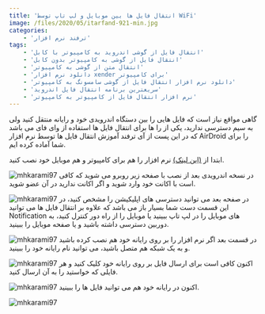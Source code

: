 ```yaml
---
title: 'انتقال فایل ها بین موبایل و لپ تاپ توسط WiFi'
image: /files/2020/05/itarfand-921-min.jpg
categories:
    - 'ترفند نرم افزار'
tags:
    - 'انتقال فایل از گوشی اندروید به کامپیوتر با کابل'
    - 'انتقال فایل از گوشی به کامپیوتر بدون کابل'
    - 'انتقال متن از گوشی به کامپیوتر'
    - 'دانلود نرم افزار xender برای کامپیوتر'
    - 'دانلود نرم افزار انتقال فایل از گوشی سامسونگ به کامپیوتر'
    - 'سریعترین برنامه انتقال فایل اندروید'
    - 'نرم افزار انتقال فایل از کامپیوتر به کامپیوتر'
---
```


گاهی مواقع نیاز است که فایل هایی را بین دستگاه اندرویدی خود و رایانه منتقل کنید ولی به سیم دسترسی ندارید، یکی از را ها برای انتقال فایل ها استفاده از وای فای می باشد که در این پست از آی ترفند آموزش انتقال فایل ها توسط نرم افزار AirDroid را برای شما آماده کرده ایم.

ابتدا از [(این لینک)](https://www.airdroid.com/en/get.html) نرم افزار را هم برای کامپیوتر و هم موبایل خود نصب کنید.

![mhkarami97](/files/2020/05/itarfand-915-min.jpg)
در نسخه اندرویدی بعد از نصب با صفحه زیر روبرو می شوید که کافی است با اکانت خود وارد شوید و اگر اکانت ندارید در آن عضو شوید.

![mhkarami97](/files/2020/05/itarfand-916-min-1.jpg)
در صفحه بعد می توانید دسترسی های اپلیکیشن را مشخص کنید، در این قسمت دست شما بسیار باز می باشد که علاوه بر انتقال فایل ها می توانید Notification های موبایل را در لپ تاپ ببینید یا موبایل را از راه دور کنترل کنید، به دوربین دسترسی داشته باشید و یا صفحه موبایل را ببینید.

![mhkarami97](/files/2020/05/itarfand-917-min-1.jpg)
در قسمت بعد اگر نرم افزار را بر روی رایانه خود هم نصب کرده باشید و به یک شبکه هم متصل باشید، می توانید نام رایانه خود را ببینید.

![mhkarami97](/files/2020/05/itarfand-918-min-1.jpg)
اکنون کافی است برای ارسال فایل بر روی رایانه خود کلیک کنید و هر فایلی که خواستید را به آن ارسال کنید.

![mhkarami97](/files/2020/05/itarfand-919-min-1.jpg)
اکنون در رایانه خود هم می توانید فایل ها را ببینید.

![mhkarami97](/files/2020/05/itarfand-920-min-1.jpg)
